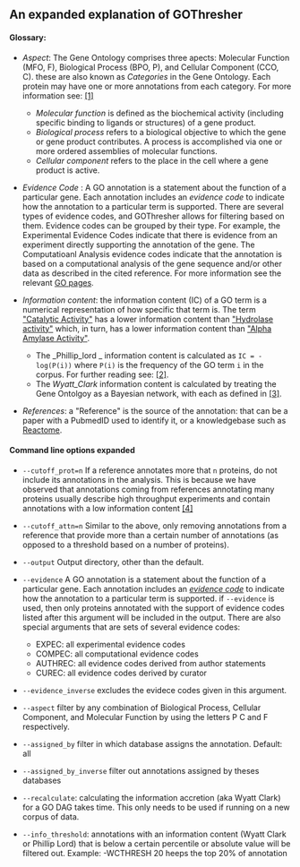 ## An expanded explanation of GOThresher

#### Glossary:
+ _Aspect_: The Gene Ontology comprises three apects: Molecular Function (MFO, F), Biological Process (BPO, P), and Cellular Component (CCO, C). these are also known as _Categories_ in the Gene Ontology. Each protein may have one or more annotations from each category. For more information see: [[1]](https://www.ncbi.nlm.nih.gov/pmc/articles/PMC3037419/)
    + _Molecular function_ is defined as the biochemical activity (including specific binding to ligands or structures) of a gene product. 
    + _Biological process_ refers to a biological objective to which the gene or gene product contributes. A process is accomplished via one or more ordered assemblies of molecular functions.
    + _Cellular component_ refers to the place in the cell where a gene product is active.

+ _Evidence Code_ : A GO annotation is a statement about the function of a particular gene. Each annotation includes an _evidence code_ to indicate how the annotation to a particular term is supported. There are several types of evidence codes, and GOThresher allows for filtering based on them.  Evidence codes can be grouped by their type. For example, the Experimental Evidence Codes  indicate that there is evidence from an experiment directly supporting the annotation of the gene. The Computatioanl Analysis evidence codes indicate that the annotation is based on a computational analysis of the gene sequence and/or other data as described in the cited reference.  For more information see the relevant [GO pages](http://geneontology.org/docs/guide-go-evidence-codes/).

+ _Information content_: the information content (IC) of a GO term is a numerical representation of how specific that term is. The term ["Catalytic Activity"](https://www.ebi.ac.uk/QuickGO/term/GO:0003824) has a lower information content than ["Hydrolase activity"](https://www.ebi.ac.uk/QuickGO/term/GO:0016787) which, in turn, has a lower information content than ["Alpha Amylase Activity"](https://www.ebi.ac.uk/QuickGO/term/GO:0004556). 
    + The _Phillip_lord _ information content is calculated as `IC = -log(P(i))` where `P(i)` is the frequency of the GO term `i` in the corpus. For further reading see: [[2]](https://journals.plos.org/ploscompbiol/article?id=10.1371/journal.pcbi.1000443).
    + The _Wyatt_Clark_ information content  is calculated by treating the Gene Ontolgoy as a Bayesian network, with each  as defined in [[3]](https://academic.oup.com/bioinformatics/article/29/13/i53/195366).
+ _References_: a "Reference" is the source of the annotation: that can be a paper with a PubmedID used to identify it, or a knowledgebase such as [Reactome](https://reactome.org/).


#### Command line options expanded 

+ `--cutoff_prot=n`
If a reference annotates more that `n` proteins, do not include its annotations in the analysis. This is because we have observed that annotations coming from references annotating many proteins usually describe high throughput experiments and contain annotations with a low information content [[4]](https://journals.plos.org/ploscompbiol/article/authors?id=10.1371/journal.pcbi.1003063)

+ `--cutoff_attn=n`
Similar to the above, only removing annotations from a reference that provide more than a certain number of annotations (as opposed to a threshold based on a number of proteins).

+ `--output`
Output directory, other than the default.

+ `--evidence`
A GO annotation is a statement about the function of a particular gene. Each annotation includes an [_evidence code_](http://geneontology.org/docs/guide-go-evidence-codes/) to indicate how the annotation to a particular term is supported. if `--evidence` is used, then only proteins annotated with the support of evidence codes listed after this argument will be included in the output. There are also special arguments that are sets of several evidence codes:

    + EXPEC: all experimental evidence codes
    + COMPEC: all computational evidence codes
    + AUTHREC: all evidence codes derived from author statements
    + CUREC: all evidence codes derived by curator

+ `--evidence_inverse` excludes the evidece codes given in this argument.
+ `--aspect` filter by any combination of Biological Process, Cellular Component, and Molecular Function by using the letters P C and F respectively.
+ `--assigned_by` filter in which database assigns the annotation. Default: all 
+ `--assigned_by_inverse` filter out annotations assigned by theses databases
+ `--recalculate`: calculating the information accretion (aka Wyatt Clark) for a GO DAG takes time. This only needs to be used if running on a new corpus of data.
+ `--info_threshold`: annotations with an information content (Wyatt Clark or Phillip Lord)  that is below a certain percentile or absolute value will be filtered out. Example: -WCTHRESH 20 heeps the top 20% of annotation

 



